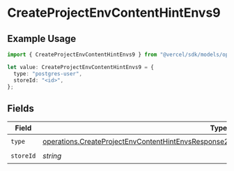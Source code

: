 # CreateProjectEnvContentHintEnvs9

## Example Usage

```typescript
import { CreateProjectEnvContentHintEnvs9 } from "@vercel/sdk/models/operations/createprojectenv.js";

let value: CreateProjectEnvContentHintEnvs9 = {
  type: "postgres-user",
  storeId: "<id>",
};
```

## Fields

| Field                                                                                                                                                                                                          | Type                                                                                                                                                                                                           | Required                                                                                                                                                                                                       | Description                                                                                                                                                                                                    |
| -------------------------------------------------------------------------------------------------------------------------------------------------------------------------------------------------------------- | -------------------------------------------------------------------------------------------------------------------------------------------------------------------------------------------------------------- | -------------------------------------------------------------------------------------------------------------------------------------------------------------------------------------------------------------- | -------------------------------------------------------------------------------------------------------------------------------------------------------------------------------------------------------------- |
| `type`                                                                                                                                                                                                         | [operations.CreateProjectEnvContentHintEnvsResponse201ApplicationJSONResponseBodyCreated29Type](../../models/operations/createprojectenvcontenthintenvsresponse201applicationjsonresponsebodycreated29type.md) | :heavy_check_mark:                                                                                                                                                                                             | N/A                                                                                                                                                                                                            |
| `storeId`                                                                                                                                                                                                      | *string*                                                                                                                                                                                                       | :heavy_check_mark:                                                                                                                                                                                             | N/A                                                                                                                                                                                                            |